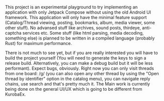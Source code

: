 This project is an experimental playground to try implementing an application with only Jetpack Compose without using the old Android UI framework.
This application will only have the minimal feature support (Catalog/Thread viewing, posting, bookmarks, album, media viewer, some other stuff). No advansed stuff like archives, sound posts, thirdeye, anti-captcha services etc.
Some stuff (like html parsing, media decoding, something else) is planned to be written in a compiled language (probably Rust) for maximum performance.

There is not much to see yet, but if you are really interested you will have to build the project yourself (You will need to generate the keys to sign a release build. Alternatively, you can make a debug build but it will be less performant). Expect bugs, obviously. Right now you can only visit threads from one board: /g/ (you can also open any other thread by using the "Open thread by identifier" option in the catalog menu), you can navigate reply chains, use search and that's pretty much it. The Main work is currently being done on the general UI/UX which is going to be different from KurobaEx.
